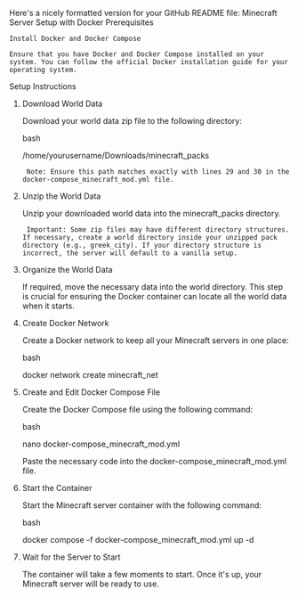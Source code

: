Here's a nicely formatted version for your GitHub README file:
Minecraft Server Setup with Docker
Prerequisites

    Install Docker and Docker Compose

    Ensure that you have Docker and Docker Compose installed on your system. You can follow the official Docker installation guide for your operating system.

Setup Instructions
1. Download World Data

    Download your world data zip file to the following directory:

    bash

    /home/yourusername/Downloads/minecraft_packs

        Note: Ensure this path matches exactly with lines 29 and 30 in the docker-compose_minecraft_mod.yml file.

2. Unzip the World Data

    Unzip your downloaded world data into the minecraft_packs directory.

        Important: Some zip files may have different directory structures. If necessary, create a world directory inside your unzipped pack directory (e.g., greek_city). If your directory structure is incorrect, the server will default to a vanilla setup.

3. Organize the World Data

    If required, move the necessary data into the world directory. This step is crucial for ensuring the Docker container can locate all the world data when it starts.

4. Create Docker Network

    Create a Docker network to keep all your Minecraft servers in one place:

    bash

    docker network create minecraft_net

5. Create and Edit Docker Compose File

    Create the Docker Compose file using the following command:

    bash

    nano docker-compose_minecraft_mod.yml

    Paste the necessary code into the docker-compose_minecraft_mod.yml file.

6. Start the Container

    Start the Minecraft server container with the following command:

    bash

    docker compose -f docker-compose_minecraft_mod.yml up -d

7. Wait for the Server to Start

    The container will take a few moments to start. Once it's up, your Minecraft server will be ready to use.
